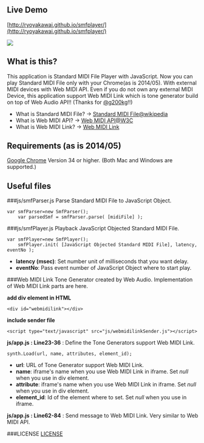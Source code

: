 ## Live Demo
[http://ryoyakawai.github.io/smfplayer/](http://ryoyakawai.github.io/smfplayer/)


![](https://raw.githubusercontent.com/ryoyakawai/smfplayer/master/images/screenshot.png)

## What is this?

This application is Standard MIDI File Player with JavaScript.
Now you can play Standard MIDI File only with your Chrome(as is 2014/05).
With external MIDI devices with Web MIDI API. Even if you do not own any external MIDI Device,
this application support Web MIDI Link which is tone generator build on top of Web Audio API!!
(Thanks for [@g200kg](https://twitter.com/g200kg)!!)

 - What is Standard MIDI File? -> [Standard MIDI File@wikipedia](http://en.wikipedia.org/wiki/Standard_MIDI_File#Standard_MIDI_files)
  - What is Web MIDI API? -> [Web MIDI API@W3C](http://webaudio.github.io/web-midi-api/)
   - What is Web MIDI Link? -> [Web MIDI Link](http://www.g200kg.com/en/docs/webmidilink/)

## Requirements (as is 2014/05)
[Google Chrome](https://www.google.com/intl/en/chrome/browser/) Version 34 or higher.
(Both Mac and Windows are supported.)

## Useful files

###js/smfParser.js
Parse Standard MIDI File to JavaScript Object.

    var smfParser=new SmfParser();
        var parsedSmf = smfParser.parse( [midiFile] );


###js/smfPlayer.js
Playback JavaScript Objected Standard MIDI File.

    var smfPlayer=new SmfPlayer();
        smfPlayer.init( [JavaScript Objected Standard MIDI File], latency, eventNo );

* **latency (msec)**: Set number unit of milliseconds that you want delay.
* **eventNo**: Pass event number of JavaScript Object where to start play.

###Web MIDI Link
Tone Generator created by Web Audio.
Implementation of Web MIDI Link parts are here.

**add div element in HTML**

    <div id="webmidilink"></div>

**include sender file**

    <script type="text/javascript" src="js/webmidilinkSender.js"></script>


**js/app.js : Line23-36** : Define the Tone Generators support Web MIDI Link.

    synth.Load(url, name, attributes, element_id);

* **url**: URL of Tone Generator support Web MIDI Link.
* **name**: iframe's name when you use Web MIDI Link in iframe. Set *null* when you use in div element.
* **attribute**: iframe's name when you use Web MIDI Link in iframe. Set *null* when you use in div element.
* **element_id**: Id of the element where to set. Set *null* when you use in iframe.

**js/app.js : Line62-84** : Send message to Web MIDI Link. Very similar to Web MIDI API.


###LICENSE
[LICENSE](https://raw.githubusercontent.com/ryoyakawai/smfplayer/master/LICENSE)

